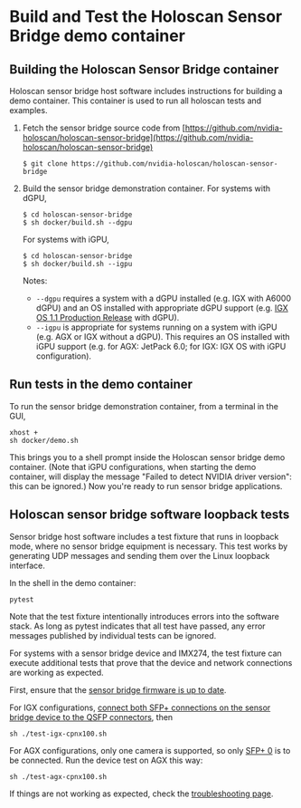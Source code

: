 # Build and Test the Holoscan Sensor Bridge demo container

## Building the Holoscan Sensor Bridge container

Holoscan sensor bridge host software includes instructions for building a demo
container. This container is used to run all holoscan tests and examples.

1. Fetch the sensor bridge source code from
   [https://github.com/nvidia-holoscan/holoscan-sensor-bridge](https://github.com/nvidia-holoscan/holoscan-sensor-bridge)

   ```none
   $ git clone https://github.com/nvidia-holoscan/holoscan-sensor-bridge
   ```

1. Build the sensor bridge demonstration container. For systems with dGPU,

   ```none
   $ cd holoscan-sensor-bridge
   $ sh docker/build.sh --dgpu
   ```

   For systems with iGPU,

   ```none
   $ cd holoscan-sensor-bridge
   $ sh docker/build.sh --igpu
   ```

   Notes:

   - `--dgpu` requires a system with a dGPU installed (e.g. IGX with A6000 dGPU) and an
     OS installed with appropriate dGPU support (e.g.
     [IGX OS 1.1 Production Release](https://developer.nvidia.com/igx-downloads) with
     dGPU).
   - `--igpu` is appropriate for systems running on a system with iGPU (e.g. AGX or IGX
     without a dGPU). This requires an OS installed with iGPU support (e.g. for AGX:
     JetPack 6.0; for IGX: IGX OS with iGPU configuration).

## Run tests in the demo container

To run the sensor bridge demonstration container, from a terminal in the GUI,

```none
xhost +
sh docker/demo.sh
```

This brings you to a shell prompt inside the Holoscan sensor bridge demo container.
(Note that iGPU configurations, when starting the demo container, will display the
message "Failed to detect NVIDIA driver version": this can be ignored.) Now you're ready
to run sensor bridge applications.

## Holoscan sensor bridge software loopback tests

Sensor bridge host software includes a test fixture that runs in loopback mode, where no
sensor bridge equipment is necessary. This test works by generating UDP messages and
sending them over the Linux loopback interface.

In the shell in the demo container:

```none
pytest
```

Note that the test fixture intentionally introduces errors into the software stack. As
long as pytest indicates that all test have passed, any error messages published by
individual tests can be ignored.

For systems with a sensor bridge device and IMX274, the test fixture can execute
additional tests that prove that the device and network connections are working as
expected.

First, ensure that the
[sensor bridge firmware is up to date](sensor_bridge_firmware_setup.md).

For IGX configurations,
[connect both SFP+ connections on the sensor bridge device to the QSFP connectors](sensor_bridge_hardware_setup.md#connecting-holoscan-sensor-bridge-to-the-host),
then

```none
sh ./test-igx-cpnx100.sh
```

For AGX configurations, only one camera is supported, so only
[SFP+ 0](sensor_bridge_hardware_setup.md#connecting-holoscan-sensor-bridge-to-the-host)
is to be connected. Run the device test on AGX this way:

```none
sh ./test-agx-cpnx100.sh
```

If things are not working as expected, check the
[troubleshooting page](troubleshooting.md).
